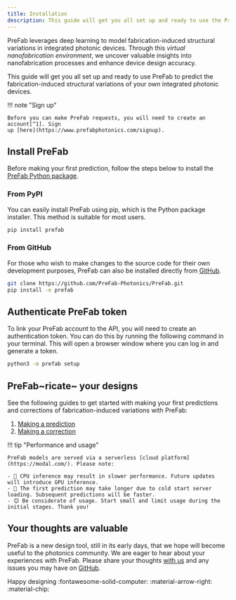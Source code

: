 ```yaml
---
title: Installation
description: This guide will get you all set up and ready to use the PreFab API.
---
```


PreFab leverages deep learning to model fabrication-induced structural variations in integrated photonic devices. Through this _virtual nanofabrication environment_, we uncover valuable insights into nanofabrication processes and enhance device design accuracy.

This guide will get you all set up and ready to use PreFab to predict the fabrication-induced structural variations of your own integrated photonic devices.

!!! note "Sign up"

    Before you can make PreFab requests, you will need to create an account[^1]. Sign
    up [here](https://www.prefabphotonics.com/signup).

## Install PreFab

Before making your first prediction, follow the steps below to install the [PreFab Python package](https://pypi.org/project/prefab/).

### From PyPI

You can easily install PreFab using pip, which is the Python package installer. This method is suitable for most users.

```sh
pip install prefab
```

### From GitHub

For those who wish to make changes to the source code for their own development purposes, PreFab can also be installed directly from [GitHub](https://github.com/PreFab-Photonics/PreFab).

```sh
git clone https://github.com/PreFab-Photonics/PreFab.git
pip install -e prefab
```

## Authenticate PreFab token

To link your PreFab account to the API, you will need to create an authentication token. You can do this by running the following command in your terminal. This will open a browser window where you can log in and generate a token.

```sh
python3 -m prefab setup
```

## PreFab~ricate~ your designs

See the following guides to get started with making your first predictions and corrections of fabrication-induced variations with PreFab:

1. [Making a prediction](examples/1_prediction.ipynb)
2. [Making a correction](examples/2_correction.ipynb)

!!! tip "Performance and usage"

    PreFab models are served via a serverless [cloud platform](https://modal.com/). Please note:

    - 🐢 CPU inference may result in slower performance. Future updates will introduce GPU inference.
    - 🥶 The first prediction may take longer due to cold start server loading. Subsequent predictions will be faster.
    - 😊 Be considerate of usage. Start small and limit usage during the initial stages. Thank you!

## Your thoughts are valuable

PreFab is a new design tool, still in its early days, that we hope will become useful to the photonics community. We are eager to hear about your experiences with PreFab. Please share your thoughts [with us](mailto:dusan@prefabphotonics.com) and any issues you may have on [GitHub](https://github.com/PreFab-Photonics/PreFab/issues).

Happy designing :fontawesome-solid-computer: :material-arrow-right: :material-chip:

[^1]: For more information, visit our [Privacy Policy](https://www.prefabphotonics.com/legal/privacy-policy) and [Terms of Service](https://www.prefabphotonics.com/legal/terms). <!-- markdownlint-disable-line MD053 -->

